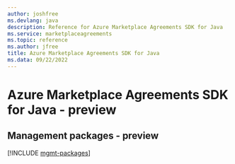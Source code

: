 ```yaml
---
author: joshfree
ms.devlang: java
description: Reference for Azure Marketplace Agreements SDK for Java
ms.service: marketplaceagreements
ms.topic: reference
ms.author: jfree
title: Azure Marketplace Agreements SDK for Java
ms.data: 09/22/2022
---
```

# Azure Marketplace Agreements SDK for Java - preview

## Management packages - preview
[!INCLUDE [mgmt-packages](marketplace-agreements-mgmt-index.md)]